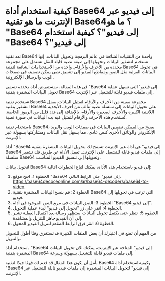 كيفية استخدام أداة Base64 إلى فيديو عبر الإنترنت ما هو تقنية Base64؟ ما هو "Base64 إلى فيديو"؟ كيفية استخدام "Base64 إلى فيديو"؟
================================================================================================================================

تعد تقنية Base64 واحدة من التقنيات الشائعة في عالم البرمجة وتحويل البيانات. إنها تستخدم لتشفير البيانات وتحويلها إلى صيغة نصية قابلة للنقل تشتمل على مجموعة محددة من الأحرف والأرقام. واحدة من الاستخدامات الشائعة لتقنية Base64 هي تحويل البيانات المرئية مثل الصور ومقاطع الفيديو إلى تنسيق نصي يمكن تضمينه في صفحات الويب والرسائل الإلكترونية.

في هذه المقالة، سنستعرض أداة محددة تسمى "Base64 إلى فيديو" التي تسهل عملية تحويل البيانات المشفرة بتقنية Base64 إلى ملفات فيديو قابلة للتشغيل عبر الإنترنت.

تستخدم تقنية Base64 مجموعة معينة من الأحرف والأرقام لتمثيل البيانات. يعمل التشفير بتقنية Base64 على تحويل البيانات إلى سلسلة نصية تتألف من أحرف الأبجدية اللاتينية الكبيرة والأحرف الصغيرة والأرقام، بالإضافة إلى عدد قليل من الرموز الخاصة. تُستخدم هذه الأحرف والأرقام لتمثيل قيم بت البيانات في صورة نصية.

باستخدام تقنية Base64، يصبح من الممكن تضمين البيانات في صفحات الويب والبريد الإلكتروني والوثائق الأخرى كنص عادي، مما يسهل نقل البيانات ومشاركتها بسهولة عبر الإنترنت.

أداة "Base64 إلى فيديو" هي أداة عبر الإنترنت تسمح لك بتحويل البيانات المشفرة بتقنية Base64 إلى ملفات فيديو قابلة للتشغيل على الإنترنت. تعمل الأداة عن طريق فك تشفير سلسلة Base64 وتحويلها إلى تنسيق الفيديو المناسب.

لتحويل بيانات Base64 إلى فيديو باستخدام هذه الأداة، يمكنك اتباع الخطوات التالية:

1. الخطوة 1: افتح موقع "Base64 إلى فيديو" على الرابط التالي: <https://base64decodeonline.com/ar/base64-decoders/base64-to-video>.
2. الخطوة 2: قم بنسخ البيانات المشفرة بتقنية Base64 التي ترغب في تحويلها إلى فيديو.
3. الخطوة 3: الصق البيانات في مربع النص الموجود في أداة "Base64 إلى فيديو".
4. الخطوة 4: انقر على زر "تحويل إلى فيديو" لبدء عملية التحويل.
5. الخطوة 5: انتظر حتى يكتمل تحويل البيانات. ستظهر رسالة بعد اكتمال العملية تشير إلى أن الفيديو جاهز للتنزيل والمشاهدة.
6. الخطوة 6: انقر فوق الرابط المقدم لتنزيل الفيديو المحول.

من المهم أن تضع في اعتبارك أن بعض الملفات الكبيرة قد تستغرق وقتًا أطول للتحويل والتنزيل.

باستخدام أداة "Base64 إلى فيديو" المتاحة عبر الإنترنت، يمكنك الآن تحويل البيانات المشفرة بتقنية Base64 إلى ملفات فيديو قابلة للتشغيل بسهولة وسرعة.

نأمل أن يكون هذا المقال قد قدم لك فهمًا جيدًا لتقنية Base64 وكيفية استخدام أداة "Base64 إلى فيديو" لتحويل البيانات المشفرة إلى ملفات فيديو قابلة للتشغيل عبر الإنترنت.